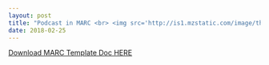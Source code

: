 ```yaml
---
layout: post
title: "Podcast in MARC <br> <img src='http://is1.mzstatic.com/image/thumb/Music62/v4/73/9e/ba/739eba45-1fbb-1b23-4fd7-8b08402c8a44/source/1200x630bb.jpg' height='300' width='300'>"
date: 2018-02-25
---
```


<p><a class="dwnld-btn" href="https://docs.google.com/document/d/1mEFz8-0lssQ4syBu6woF0ZzfSQJmGnQCTZ0qOX-7MqE/edit?usp=sharing" target="_blank">Download MARC Template Doc HERE</a></p>
